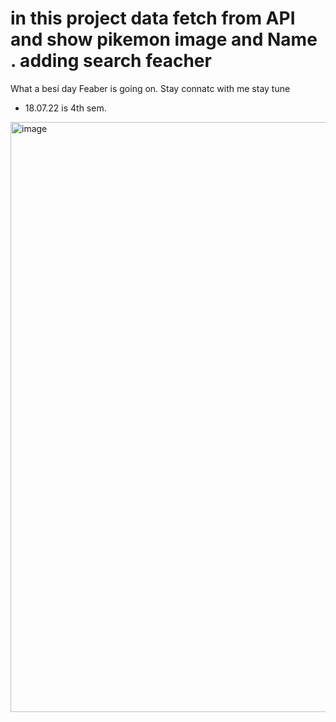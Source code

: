 # in this project data fetch from API and show pikemon image and Name . adding search feacher

What  a besi day Feaber is going on. Stay connatc with me stay tune
- 18.07.22 is 4th sem.

<img width="944" alt="image" src="https://user-images.githubusercontent.com/78966839/175237087-4b654bb0-1e04-4ad8-b972-e1a62ef7eb5f.png">

